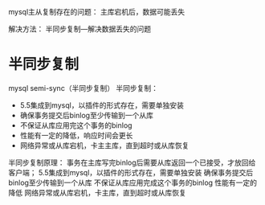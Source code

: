 


mysql主从复制存在的问题：
主库宕机后，数据可能丢失


解决方法：
半同步复制—解决数据丢失的问题


# 半同步复制
mysql semi-sync（半同步复制）
半同步复制： 
- 5.5集成到mysql，以插件的形式存在，需要单独安装 
- 确保事务提交后binlog至少传输到一个从库 
- 不保证从库应用完这个事务的binlog 
- 性能有一定的降低，响应时间会更长 
- 网络异常或从库宕机，卡主主库，直到超时或从库恢复


半同步复制原理：
事务在主库写完binlog后需要从库返回一个已接受，才放回给客户端；
5.5集成到mysql，以插件的形式存在，需要单独安装
确保事务提交后binlog至少传输到一个从库
不保证从库应用完成这个事务的binlog
性能有一定的降低
网络异常或从库宕机，卡主库，直到超时或从库恢复



